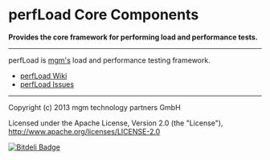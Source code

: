 # perfLoad Core Components

**Provides the core framework for performing load and performance tests.**

---

perfLoad is [mgm's](http://www.mgm-tp.com) load and performance testing framework.

* [perfLoad Wiki](https://github.com/mgm-tp/perfload/wiki)
* [perfLoad Issues](https://github.com/mgm-tp/perfload/issues)

---

Copyright (c) 2013 mgm technology partners GmbH

Licensed under the Apache License, Version 2.0 (the "License"),
http://www.apache.org/licenses/LICENSE-2.0


[![Bitdeli Badge](https://d2weczhvl823v0.cloudfront.net/mgm-tp/perfload-core/trend.png)](https://bitdeli.com/free "Bitdeli Badge") 
